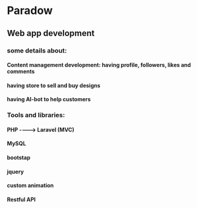 # Paradow
## Web app development 
### some details about:
#### Content management development: having profile, followers, likes and comments
#### having store to sell and buy designs
#### having AI-bot to help customers 
### Tools and libraries: 
#### PHP ----> Laravel (MVC)
#### MySQL
#### bootstap 
#### jquery
#### custom animation
#### Restful API
